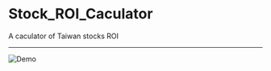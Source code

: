 # Stock_ROI_Caculator
A caculator of Taiwan stocks ROI

************************************

![Demo](https://i.imgur.com/yKrfSGW.png)
